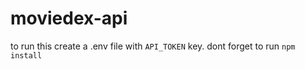 # moviedex-api
to run this create a .env file with <code>API_TOKEN</code> key.
dont forget to run <code>npm install</code>
